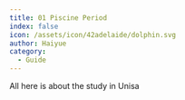 ```yaml
---
title: 01 Piscine Period
index: false
icon: /assets/icon/42adelaide/dolphin.svg
author: Haiyue
category:
  - Guide
---
```


All here is about the study in Unisa

